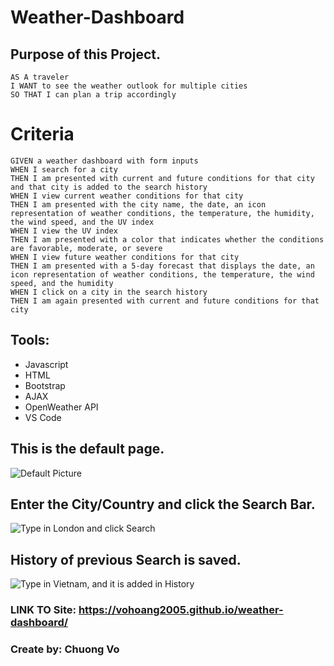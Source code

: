 # Weather-Dashboard
## Purpose of this Project.
```
AS A traveler
I WANT to see the weather outlook for multiple cities
SO THAT I can plan a trip accordingly
```

# Criteria
``` 
GIVEN a weather dashboard with form inputs
WHEN I search for a city
THEN I am presented with current and future conditions for that city and that city is added to the search history
WHEN I view current weather conditions for that city
THEN I am presented with the city name, the date, an icon representation of weather conditions, the temperature, the humidity, the wind speed, and the UV index
WHEN I view the UV index
THEN I am presented with a color that indicates whether the conditions are favorable, moderate, or severe
WHEN I view future weather conditions for that city
THEN I am presented with a 5-day forecast that displays the date, an icon representation of weather conditions, the temperature, the wind speed, and the humidity
WHEN I click on a city in the search history
THEN I am again presented with current and future conditions for that city
```

## Tools:
* Javascript
* HTML
* Bootstrap
* AJAX
* OpenWeather API
* VS Code

## This is the default page.
![Default Picture](https://user-images.githubusercontent.com/37889335/144521165-057b4efe-082d-49b2-8f9b-8da8b29a916b.PNG)



## Enter the City/Country and click the Search Bar.
![Type in London and click Search](https://user-images.githubusercontent.com/37889335/144521161-838d8c87-12ff-495b-86bd-72af0861df5c.PNG)



## History of previous Search is saved.
![Type in Vietnam, and it is added in History](https://user-images.githubusercontent.com/37889335/144521162-b427237b-ff51-4fc6-8202-56e5ad83f0fd.PNG)



### LINK TO Site: https://vohoang2005.github.io/weather-dashboard/
### Create by: Chuong Vo